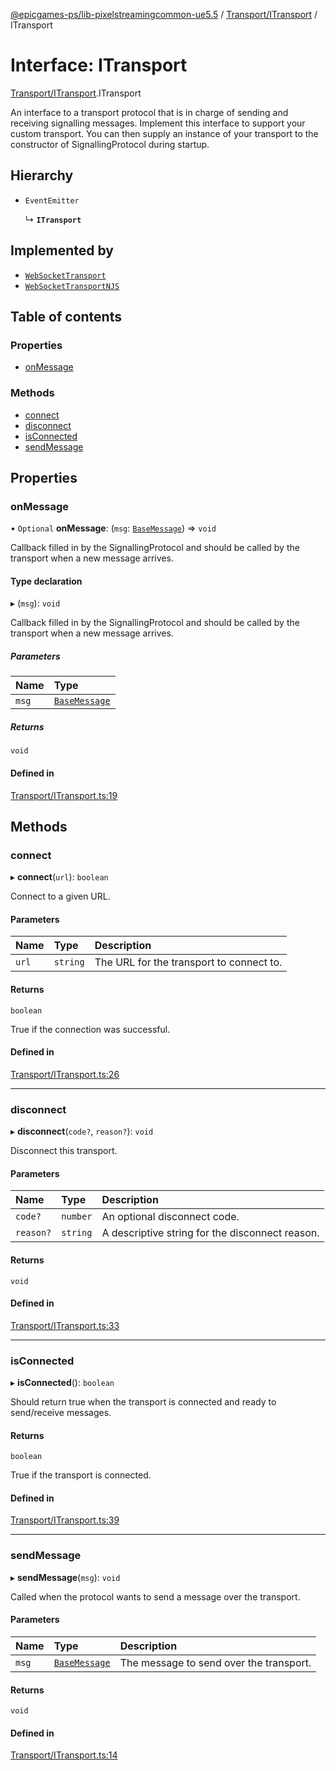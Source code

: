 [@epicgames-ps/lib-pixelstreamingcommon-ue5.5](../README.md) / [Transport/ITransport](../modules/Transport_ITransport.md) / ITransport

# Interface: ITransport

[Transport/ITransport](../modules/Transport_ITransport.md).ITransport

An interface to a transport protocol that is in charge of sending and receiving signalling messages.
Implement this interface to support your custom transport. You can then supply an instance of your
transport to the constructor of SignallingProtocol during startup.

## Hierarchy

- `EventEmitter`

  ↳ **`ITransport`**

## Implemented by

- [`WebSocketTransport`](../classes/Transport_WebSocketTransport.WebSocketTransport.md)
- [`WebSocketTransportNJS`](../classes/Transport_WebSocketTransportNJS.WebSocketTransportNJS.md)

## Table of contents

### Properties

- [onMessage](Transport_ITransport.ITransport.md#onmessage)

### Methods

- [connect](Transport_ITransport.ITransport.md#connect)
- [disconnect](Transport_ITransport.ITransport.md#disconnect)
- [isConnected](Transport_ITransport.ITransport.md#isconnected)
- [sendMessage](Transport_ITransport.ITransport.md#sendmessage)

## Properties

### onMessage

• `Optional` **onMessage**: (`msg`: [`BaseMessage`](Messages_base_message.BaseMessage.md)) => `void`

Callback filled in by the SignallingProtocol and should be called by the transport when a new message arrives.

#### Type declaration

▸ (`msg`): `void`

Callback filled in by the SignallingProtocol and should be called by the transport when a new message arrives.

##### Parameters

| Name | Type |
| :------ | :------ |
| `msg` | [`BaseMessage`](Messages_base_message.BaseMessage.md) |

##### Returns

`void`

#### Defined in

[Transport/ITransport.ts:19](https://github.com/mcottontensor/PixelStreamingInfrastructure/blob/e96d9c6/Common/src/Transport/ITransport.ts#L19)

## Methods

### connect

▸ **connect**(`url`): `boolean`

Connect to a given URL.

#### Parameters

| Name | Type | Description |
| :------ | :------ | :------ |
| `url` | `string` | The URL for the transport to connect to. |

#### Returns

`boolean`

True if the connection was successful.

#### Defined in

[Transport/ITransport.ts:26](https://github.com/mcottontensor/PixelStreamingInfrastructure/blob/e96d9c6/Common/src/Transport/ITransport.ts#L26)

___

### disconnect

▸ **disconnect**(`code?`, `reason?`): `void`

Disconnect this transport.

#### Parameters

| Name | Type | Description |
| :------ | :------ | :------ |
| `code?` | `number` | An optional disconnect code. |
| `reason?` | `string` | A descriptive string for the disconnect reason. |

#### Returns

`void`

#### Defined in

[Transport/ITransport.ts:33](https://github.com/mcottontensor/PixelStreamingInfrastructure/blob/e96d9c6/Common/src/Transport/ITransport.ts#L33)

___

### isConnected

▸ **isConnected**(): `boolean`

Should return true when the transport is connected and ready to send/receive messages.

#### Returns

`boolean`

True if the transport is connected.

#### Defined in

[Transport/ITransport.ts:39](https://github.com/mcottontensor/PixelStreamingInfrastructure/blob/e96d9c6/Common/src/Transport/ITransport.ts#L39)

___

### sendMessage

▸ **sendMessage**(`msg`): `void`

Called when the protocol wants to send a message over the transport.

#### Parameters

| Name | Type | Description |
| :------ | :------ | :------ |
| `msg` | [`BaseMessage`](Messages_base_message.BaseMessage.md) | The message to send over the transport. |

#### Returns

`void`

#### Defined in

[Transport/ITransport.ts:14](https://github.com/mcottontensor/PixelStreamingInfrastructure/blob/e96d9c6/Common/src/Transport/ITransport.ts#L14)
